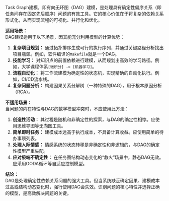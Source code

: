 Task Graph建模，即有向无环图（DAG）建模，是处理具有确定性偏序关系（即任务间存在固定先后顺序）问题的有效工具。它的核心价值在于将复杂的依赖关系形式化，从而实现流程的可视化、并行化和优化。

**适用场景：**  
DAG建模适用于以下场景，因其能充分利用模型的计算优势：

1. **复杂项目规划：** 通过拓扑排序生成可行的执行序列，并通过关键路径分析找出项目瓶颈。例如，软件编译的`Makefile`就是一个DAG。
2. **技能学习：** 对知识点的前置依赖进行建模，从而规划出高效的学习路径。例如，大学课程体系`[微积分] -> [机器学习]`。
3. **流程自动化：** 将工作流建模为确定性的状态机，实现精确的自动化执行。例如，CI/CD流水线。
4. **复杂问题分析：** 构建因果关系分解树（一种特殊的DAG），用于根本原因分析（RCA）。

**不适用场景：**  
当问题的内在特性与DAG的数学模型冲突时，不应使用此方法：

1. **创造性活动：** 其过程是随机和非确定性的探索，与DAG的确定性相悖。应使用思维导图等无向图工具。
2. **简单即时任务：** 建模成本远高于执行成本，不具备计算收益。应使用简单的待办事项列表。
3. **处理人际情感：** 情感系统的状态转移是非确定性和非逻辑的，与DAG的确定性模型严重失配。
4. **应对极端不确定性：** 在任务图结构动态变化的“救火”场景中，静态DAG无效。应采用OODA循环等自适应控制模型。

**结论：**  
DAG是处理确定性依赖关系问题的强大工具。但当系统缺乏确定因果、建模成本过高或结构动态变化时，强行使用DAG会失效。识别问题的核心特性并选择正确的模型，是高效解决问题的关键。